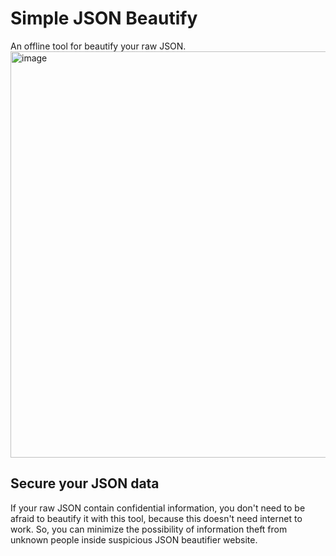 # Simple JSON Beautify
An offline tool for beautify your raw JSON.
<img width="650" alt="image" src="https://github.com/Revtm/simple-json-beautify/assets/39016040/636b5f17-7f72-4c4e-b4d2-8fad2d530266">
## Secure your JSON data
If your raw JSON contain confidential information, you don't need to be afraid to beautify it with this tool, because this doesn't need internet to work. 
So, you can minimize the possibility of information theft from unknown people inside suspicious JSON beautifier website.  
